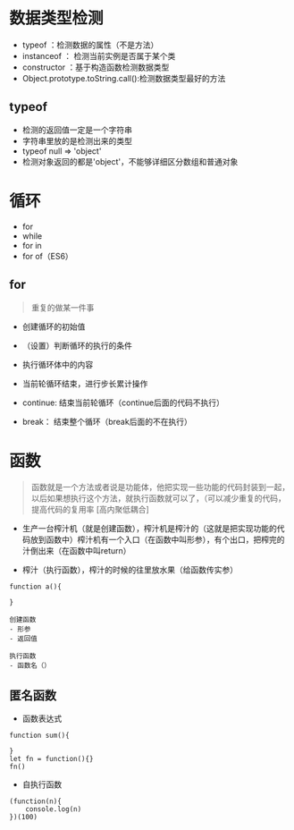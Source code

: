 # 数据类型检测
- typeof ：检测数据的属性（不是方法）
- instanceof ： 检测当前实例是否属于某个类
- constructor ：基于构造函数检测数据类型
- Object.prototype.toString.call():检测数据类型最好的方法

## typeof 
- 检测的返回值一定是一个字符串
- 字符串里放的是检测出来的类型
- typeof null  => 'object'
- 检测对象返回的都是'object'，不能够详细区分数组和普通对象

# 循环
- for
- while
- for in
- for of（ES6）

## for
> 重复的做某一件事

- 创建循环的初始值
- （设置）判断循环的执行的条件
- 执行循环体中的内容
- 当前轮循环结束，进行步长累计操作

- continue: 结束当前轮循环（continue后面的代码不执行）
- break： 结束整个循环（break后面的不在执行）


# 函数
> 函数就是一个方法或者说是功能体，他把实现一些功能的代码封装到一起，以后如果想执行这个方法，就执行函数就可以了，（可以减少重复的代码，提高代码的复用率 [高内聚低耦合]

- 生产一台榨汁机（就是创建函数），榨汁机是榨汁的（这就是把实现功能的代码放到函数中）榨汁机有一个入口（在函数中叫形参），有个出口，把榨完的汁倒出来（在函数中叫return）

- 榨汁（执行函数），榨汁的时候的往里放水果（给函数传实参）

```
function a(){

}

创建函数
- 形参
- 返回值

执行函数
- 函数名（）

```

## 匿名函数
- 函数表达式

```
function sum(){

}
let fn = function(){}
fn()
```

- 自执行函数
```
(function(n){
    console.log(n)
})(100)
```